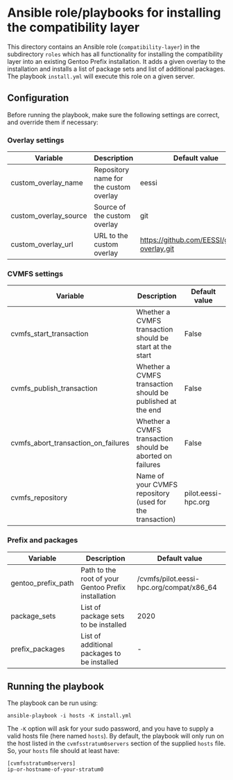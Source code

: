 # Ansible role/playbooks for installing the compatibility layer

This directory contains an Ansible role (`compatibility-layer`) in the subdirectory `roles` which has
all functionality for installing the compatibility layer into an existing Gentoo Prefix installation.
It adds a given overlay to the installation and installs a list of package sets and list of additional packages.
The playbook `install.yml` will execute this role on a given server. 

## Configuration

Before running the playbook, make sure the following settings are correct, and override them if necessary:

### Overlay settings
| Variable | Description | Default value |
| --- | --- | --- |
| custom_overlay_name | Repository name for the custom overlay | eessi |
| custom_overlay_source | Source of the custom overlay | git |
| custom_overlay_url | URL to the custom overlay | https://github.com/EESSI/gentoo-overlay.git |

### CVMFS settings
| Variable | Description | Default value |
| --- | --- | --- |
| cvmfs_start_transaction | Whether a CVMFS transaction should be start at the start | False |
| cvmfs_publish_transaction | Whether a CVMFS transaction should be published at the end | False |
| cvmfs_abort_transaction_on_failures | Whether a CVMFS transaction should be aborted on failures | False |
| cvmfs_repository | Name of your CVMFS repository (used for the transaction) | pilot.eessi-hpc.org |

### Prefix and packages
| Variable | Description | Default value |
| --- | --- | --- |
| gentoo_prefix_path | Path to the root of your Gentoo Prefix installation | /cvmfs/pilot.eessi-hpc.org/compat/x86_64 |
| package_sets | List of package sets to be installed | 2020 |
| prefix_packages | List of additional packages to be installed | - |

## Running the playbook 

The playbook can be run using:
```
ansible-playbook -i hosts -K install.yml
```
The `-K` option will ask for your sudo password, and you have to supply a valid hosts file (here named `hosts`).
By default, the playbook will only run on the host listed in the `cvmfsstratum0servers` section of the supplied `hosts` file. So, your `hosts` file should at least have:
```
[cvmfsstratum0servers]
ip-or-hostname-of-your-stratum0
```
